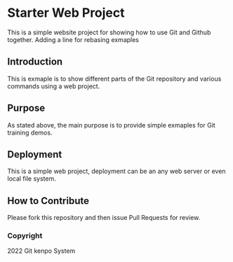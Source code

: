 # Starter Web Project

This is a simple website project for showing how to use Git and Github together. Adding a line for rebasing exmaples

## Introduction

This is exmaple is to show different parts of the Git repository and various commands using a web project.

## Purpose

As stated above, the main purpose is to provide simple exmaples for Git training demos.

## Deployment

This is a simple web project, deployment can be an any web server or even local file system.

## How to Contribute

Please fork this repository and then issue Pull Requests for review.

### Copyright

2022 Git kenpo System